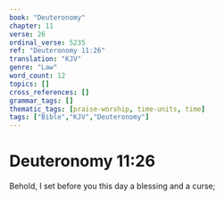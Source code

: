 ```yaml
---
book: "Deuteronomy"
chapter: 11
verse: 26
ordinal_verse: 5235
ref: "Deuteronomy 11:26"
translation: "KJV"
genre: "Law"
word_count: 12
topics: []
cross_references: []
grammar_tags: []
thematic_tags: [praise-worship, time-units, time]
tags: ["Bible","KJV","Deuteronomy"]
---
```


# Deuteronomy 11:26

Behold, I set before you this day a blessing and a curse;
